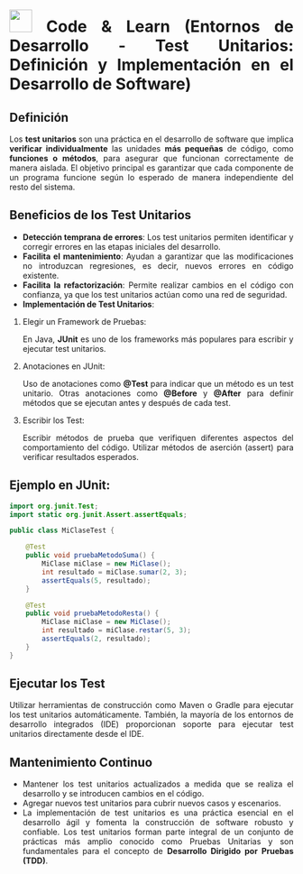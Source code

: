 <div align="justify">

# <img src=../../../../images/coding-book.png width="40"> Code & Learn (Entornos de Desarrollo - Test Unitarios: Definición y Implementación en el Desarrollo de Software)

## Definición

Los __test unitarios__ son una práctica en el desarrollo de software que implica __verificar individualmente__ las unidades __más pequeñas__ de código, como __funciones o métodos__, para asegurar que funcionan correctamente de manera aislada. El objetivo principal es garantizar que cada componente de un programa funcione según lo esperado de manera independiente del resto del sistema.

## Beneficios de los Test Unitarios

- __Detección temprana de errores__: Los test unitarios permiten identificar y corregir errores en las etapas iniciales del desarrollo.
- __Facilita el mantenimiento__: Ayudan a garantizar que las modificaciones no introduzcan regresiones, es decir, nuevos errores en código existente.
- __Facilita la refactorización__: Permite realizar cambios en el código con confianza, ya que los test unitarios actúan como una red de seguridad.
- __Implementación de Test Unitarios__:

1. Elegir un Framework de Pruebas:

    En Java, __JUnit__ es uno de los frameworks más populares para escribir y ejecutar test unitarios.
2. Anotaciones en JUnit:

    Uso de anotaciones como __@Test__ para indicar que un método es un test unitario.
    Otras anotaciones como __@Before__ y __@After__ para definir métodos que se ejecutan antes y después de cada test.
3. Escribir los Test:

    Escribir métodos de prueba que verifiquen diferentes aspectos del comportamiento del código.
    Utilizar métodos de aserción (assert) para verificar resultados esperados.

## Ejemplo en JUnit:

```java
import org.junit.Test;
import static org.junit.Assert.assertEquals;

public class MiClaseTest {

    @Test
    public void pruebaMetodoSuma() {
        MiClase miClase = new MiClase();
        int resultado = miClase.sumar(2, 3);
        assertEquals(5, resultado);
    }

    @Test
    public void pruebaMetodoResta() {
        MiClase miClase = new MiClase();
        int resultado = miClase.restar(5, 3);
        assertEquals(2, resultado);
    }
}
```

## Ejecutar los Test

Utilizar herramientas de construcción como Maven o Gradle para ejecutar los test unitarios automáticamente.
También, la mayoría de los entornos de desarrollo integrados (IDE) proporcionan soporte para ejecutar test unitarios directamente desde el IDE.

##  Mantenimiento Continuo

- Mantener los test unitarios actualizados a medida que se realiza el desarrollo y se introducen cambios en el código.
- Agregar nuevos test unitarios para cubrir nuevos casos y escenarios.
- La implementación de test unitarios es una práctica esencial en el desarrollo ágil y fomenta la construcción de software robusto y confiable. Los test unitarios forman parte integral de un conjunto de prácticas más amplio conocido como Pruebas Unitarias y son fundamentales para el concepto de __Desarrollo Dirigido por Pruebas (TDD)__.

</div>